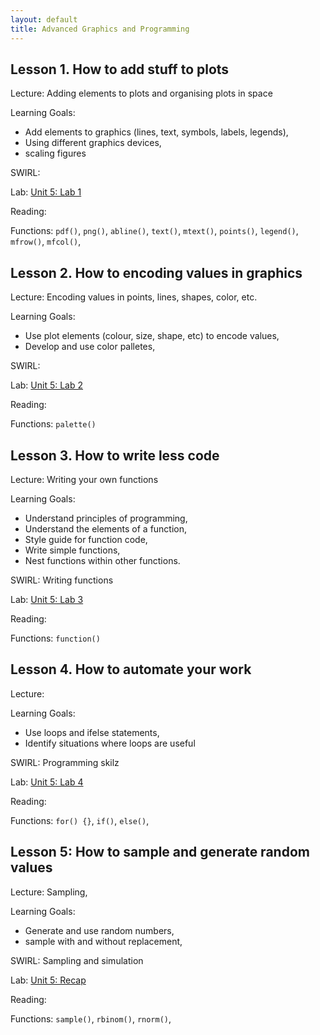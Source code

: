 ```yaml
---
layout: default
title: Advanced Graphics and Programming
---
```


## Lesson 1. How to add stuff to plots

Lecture: Adding elements to plots and organising plots in space

Learning Goals:
 - Add elements to graphics (lines, text, symbols, labels, legends),
 - Using different graphics devices,
- scaling figures

SWIRL:

Lab: [Unit 5: Lab 1](URL)

Reading:

Functions: `pdf()`, `png()`, `abline()`, `text()`, `mtext()`, `points()`, `legend()`, `mfrow()`, `mfcol()`,


## Lesson 2. How to encoding values in graphics

Lecture: Encoding values in points, lines, shapes, color, etc.

Learning Goals:
 - Use plot elements (colour, size, shape, etc) to encode values,
 - Develop and use color palletes,


SWIRL:

Lab: [Unit 5: Lab 2](URL)

Reading:

Functions: `palette()`


## Lesson 3. How to write less code

Lecture: Writing your own functions

Learning Goals:
 - Understand principles of programming,
 - Understand the elements of a function,
 - Style guide for function code,
 - Write simple functions,
 - Nest functions within other functions.

SWIRL: Writing functions

Lab: [Unit 5: Lab 3](URL)

Reading:

Functions: `function()`



## Lesson 4. How to automate your work

Lecture:

Learning Goals:
 - Use loops and ifelse statements,
 - Identify situations where loops are useful


SWIRL: Programming skilz

Lab: [Unit 5: Lab 4](URL)

Reading:

Functions: `for() {}`, `if()`, `else()`,


## Lesson 5: How to sample and generate random values

Lecture: Sampling,

Learning Goals:
 - Generate and use random numbers,
 - sample with and without replacement,


SWIRL: Sampling and simulation

Lab: [Unit 5: Recap](URL)

Reading:

Functions: `sample()`, `rbinom()`, `rnorm()`,

